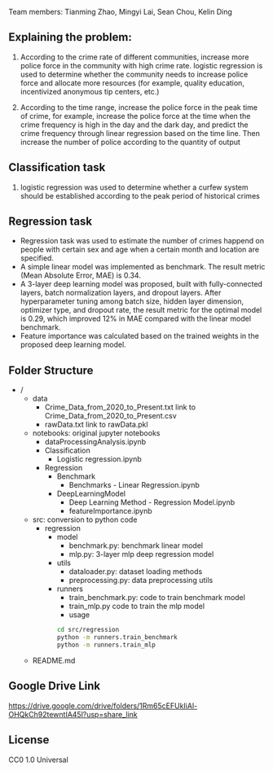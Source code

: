 Team members:
Tianming Zhao,
Mingyi Lai,
Sean Chou,
Kelin Ding

## Explaining the problem:
1. According to the crime rate of different communities, increase more police force in the community with high crime rate. logistic regression is used to determine whether the community needs to increase police force and allocate more resources (for example, quality education, incentivized anonymous tip centers, etc.)

2. According to the time range, increase the police force in the peak time of crime, for example, increase the police force at the time when the crime frequency is high in the day and the dark day, and predict the crime frequency through linear regression based on the time line. Then increase the number of police according to the quantity of output

## Classification task
1. logistic regression was used to determine whether a curfew system should be established according to the peak period of historical crimes

## Regression task
* Regression task was used to estimate the number of crimes happend on people with certain sex and age when a certain month and location are specified.
* A simple linear model was implemented as benchmark. The result metric (Mean Absolute Error, MAE) is 0.34.
* A 3-layer deep learning model was proposed, built with fully-connected layers, batch normalization layers, and dropout layers. After hyperparameter tuning among batch size, hidden layer dimension, optimizer type, and dropout rate, the result metric for the optimal model is 0.29, which improved 12% in MAE compared with the linear model benchmark.
* Feature importance was calculated based on the trained weights in the proposed deep learning model.

## Folder Structure
- /
  - data
    - Crime_Data_from_2020_to_Present.txt
        link to Crime_Data_from_2020_to_Present.csv
    - rawData.txt
        link to rawData.pkl
  - notebooks: original jupyter notebooks
    - dataProcessingAnalysis.ipynb
    - Classification
        - Logistic regression.ipynb
    - Regression
        - Benchmark
            - Benchmarks - Linear Regression.ipynb
        - DeepLearningModel
            - Deep Learning Method - Regression Model.ipynb
            - featureImportance.ipynb 
  - src: conversion to python code
    - regression
        - model
            - benchmark.py: benchmark linear model
            - mlp.py: 3-layer mlp deep regression model
        - utils
            - dataloader.py: dataset loading methods
            - preprocessing.py: data preprocessing utils
        - runners
            - train_benchmark.py: code to train benchmark model
            - train_mlp.py code to train the mlp model
            - usage
            ```sh
            cd src/regression
            python -m runners.train_benchmark
            python -m runners.train_mlp
            ```
  - README.md

## Google Drive Link

https://drive.google.com/drive/folders/1Rm65cEFUkIiAl-OHQkCh92tewntIA45l?usp=share_link

## License

CC0 1.0 Universal
